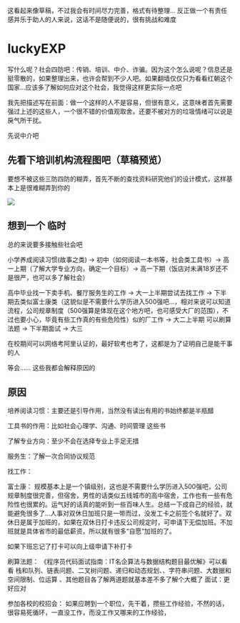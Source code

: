 这看起来像草稿，不过我会有时间尽力完善，格式有待整理... 反正做一个有责任感并乐于助人的人来说，这话不是随便说的，很有挑战和难度

# luckyEXP

写什么呢？社会四防吧：传销、培训、中介、诈骗。因为这个怎么说呢？信息还是挺零散的，如果整理出来，也许会帮到不少人吧。如果翻墙仅仅只为看看红朝这个国家...应该多了解如何应对这个社会，我觉得这样更实际一点吧

我先把描述写在前面：做一个这样的人不是容易，但很有意义，这意味者首先需要强过上述的这些人，一个很不错的价值观取舍。还要不被对方的垃圾情绪可以说是戾气所干扰。

先说中介吧

## 先看下培训机构流程图吧（草稿预览）

要想不被这些三防四防的糊弄，首先不断的查找资料研究他们的设计模式，这样基本上是很难糊弄到你的

![](https://i.loli.net/2018/10/16/5bc54ab008126.png)


## 想到一个 临时

总的来说要多接触些社会吧
 
小学养成阅读习惯(故事之类) -> 初中（如何阅读一本书等，社会类工具书）-> 高一上期（了解大学专业方向，确定一个目标）-> 高一下期（饭店对未满18岁还不是很严，也可以多了解社会）


高中毕业找一下卖手机、餐厅服务生的工作 -> 大一上半期尝试去找工作 -> 下半期去类似富士康类（这貌似是不需要什么学历进入500强吧...，相对来说可以知道流程，公司规章制度（500强算是体现在这个地方吧，也可感受大厂的范围），不过也要小心，毕竟有些工作真的有些危险性）似的厂工作 -> 大二上半期 可以刷算法题 -> 下半期面试 -> 大三

在校期间可以网络考阿里认证的，最好软考也考了，这都是为了证明自己是能干事的人


等会…… 这些我都会解释原因的

## 原因


培养阅读习惯：主要还是引导作用，当然没有读出有用的书始终都是半瓶醋

工具书的作用：比如社会心理学、沟通、时间管理 这些书

了解专业方向：至少不会在选择专业上手足无措

服务生：了解一次合同协议规范


找工作：

富士康：
规模基本上是一个镇级别，这也是不需要什么学历进入500强吧，公司规章制度很完善，但宿舍，男性的话类似五线城市的高中宿舍，工作也有一些有危险性也很累的。运气好的话真的能听到一些百味人生。总结一下成自己的经验，就能避免很多了...人事对双休日加班只是一带而过，没发工卡之前签个名就好了。双休日是属于加班的，如果在双休日打卡违反公司规定时，可申请下无偿加班。不加班就是具体省市的最低薪资，所以就有很多“自愿”加班的了。

如果下班忘记了打卡可以向上级申请下补打卡

刷算法题：
《程序员代码面试指南：IT名企算法与数据结构题目最优解》可以看看
栈和队列、链表问题、二叉树问题、递归和动态规划、、字符串问题、大数据和空间限制、位运算 、其他题目各了解两道题就基本差不多了解个大概了
面试：更好应对

参加各校的校招会：
如果应聘到一个职位，先干着，攒些工作经验，不然的话，很容易死循环，一直没工作，而没工作又哪来的工作经验，

